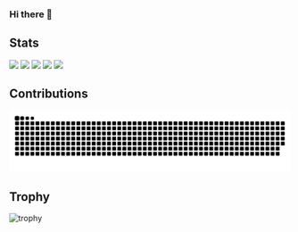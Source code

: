 ### Hi there 👋

## Stats
![](http://github-profile-summary-cards.vercel.app/api/cards/profile-details?username=kazu-gor&theme=chartreuse_dark)
![](http://github-profile-summary-cards.vercel.app/api/cards/repos-per-language?username=kazu-gor&theme=chartreuse_dark)
![](http://github-profile-summary-cards.vercel.app/api/cards/most-commit-language?username=kazu-gor&theme=chartreuse_dark)
![](http://github-profile-summary-cards.vercel.app/api/cards/stats?username=kazu-gor&theme=chartreuse_dark)
![](http://github-profile-summary-cards.vercel.app/api/cards/productive-time?username=kazu-gor&theme=chartreuse_dark&utcOffset=9)

## Contributions
![](https://raw.githubusercontent.com/kazu-gor/kazu-gor/output/github-contribution-grid-snake.svg)

## Trophy
![trophy](https://github-profile-trophy.vercel.app/?username=kazu-gor&theme=chartreuse_dark)

